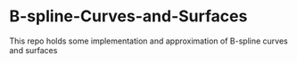 # B-spline-Curves-and-Surfaces
This repo holds some implementation and approximation of B-spline curves and surfaces

